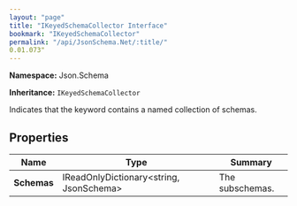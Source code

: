 ```yaml
---
layout: "page"
title: "IKeyedSchemaCollector Interface"
bookmark: "IKeyedSchemaCollector"
permalink: "/api/JsonSchema.Net/:title/"
0.01.073"
---
```

**Namespace:** Json.Schema

**Inheritance:**
`IKeyedSchemaCollector`

Indicates that the keyword contains a named collection of schemas.

## Properties

| Name | Type | Summary |
|---|---|---|
| **Schemas** | IReadOnlyDictionary\<string, JsonSchema\> | The subschemas. |

